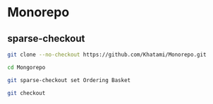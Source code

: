 # Monorepo

## sparse-checkout
```bash
git clone --no-checkout https://github.com/Khatami/Monorepo.git

cd Mongorepo

git sparse-checkout set Ordering Basket

git checkout
```
